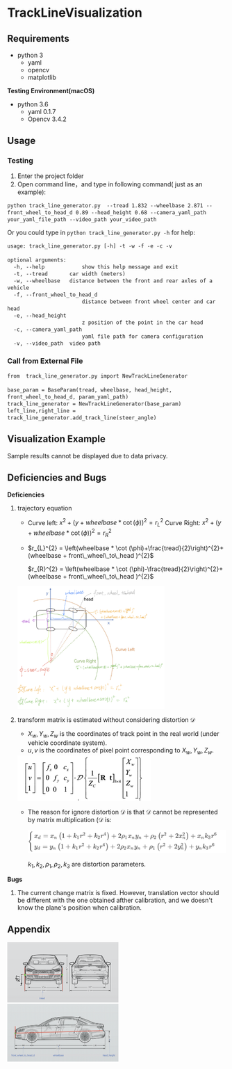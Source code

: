 # TrackLineVisualization

## Requirements

+ python 3
  + yaml 
  + opencv
  + matplotlib

**Testing Environment(macOS)**

+ python 3.6
  + yaml 0.1.7
  + Opencv 3.4.2



## Usage

### Testing 

1. Enter the project folder
2. Open command line，and type in following command( just as an example):

```
python track_line_generator.py  --tread 1.832 --wheelbase 2.871 --front_wheel_to_head_d 0.89 --head_height 0.68 --camera_yaml_path your_yaml_file_path --video_path your_video_path
```

Or you could type in `python track_line_generator.py -h` for help:

```
usage: track_line_generator.py [-h] -t -w -f -e -c -v 

optional arguments:
  -h, --help            show this help message and exit
  -t, --tread       car width (meters)
  -w, --wheelbase   distance between the front and rear axles of a vehicle
  -f, --front_wheel_to_head_d 
                        distance between front wheel center and car head
  -e, --head_height 
                        z position of the point in the car head
  -c, --camera_yaml_path 
                        yaml file path for camera configuration
  -v, --video_path  video path
```

### Call from External File

```
from  track_line_generator.py import NewTrackLineGenerator

base_param = BaseParam(tread, wheelbase, head_height, front_wheel_to_head_d, param_yaml_path)
track_line_generator = NewTrackLineGenerator(base_param)
left_line,right_line = track_line_generator.add_track_line(steer_angle)
```



## Visualization Example

Sample results cannot be displayed due to data privacy.



## Deficiencies and Bugs

**Deficiencies**

1. trajectory equation

   + Curve left: $\left.x^{2}+(y+wheelbase * \cot (\phi)\right)^{2}=r_{L}^{2}$
     Curve Right: $x^{2}+(y+wheelbase * \cot (\phi))^{2}=r_{R}^{2}$

   + $r_{L}^{2} = \left(wheelbase * \cot (\phi)+\frac{tread}{2}\right)^{2}+(wheelbase + front\_wheel\_to\_head )^{2}$ 

     $r_{R}^{2} = \left(wheelbase * \cot (\phi)-\frac{tread}{2}\right)^{2}+(wheelbase + front\_wheel\_to\_head )^{2}$ 

   <img src="readme.assets/IMG_4C4674A66797-1.jpeg" alt="IMG_4C4674A66797-1" style="zoom: 33%;" />

2. transform matrix is estimated without considering distortion $\mathcal{D}$

   + $X_{w}, Y_{w}, Z_{w}$ is the  coordinates of track point in the real world (under vehicle coordinate system).
   + $u,v$ is the coordinates of pixel point  corresponding to $X_{w}, Y_{w}, Z_{w}$.

   <img src="readme.assets/image-20200510230711448.png" alt="image-20200510230711448" style="zoom:30%;" />

   + The reason for ignore  distortion $\mathcal{D}$ is that $\mathcal{D}$ cannot be represented by matrix multiplication ($\mathcal{D}$ is:

     <img src="readme.assets/image-20200511002343010.png" alt="image-20200511002343010" style="zoom:50%;" />

     $k_{1}, k_{2}, \rho_{1}, \rho_{2}, k_{3}$ are distortion parameters.

**Bugs**

1. The current change matrix is fixed. However, translation vector should be different with the one obtained afther calibration, and we doesn't know the plane's position when  calibration.

## Appendix

<img src="readme.assets/image-20200511000921161.png" alt="image-20200511000921161" style="zoom: 25%;" />

<img src="readme.assets/image-20200511001013069.png" alt="image-20200511001013069" style="zoom: 25%;" />
